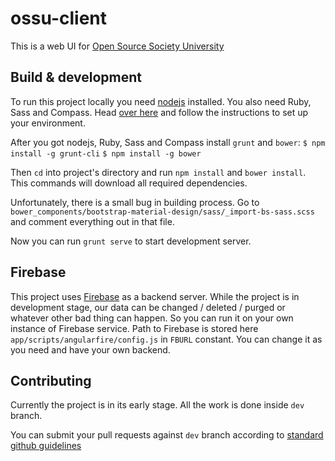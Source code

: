 # ossu-client

This is a web UI for [Open Source Society University](https://github.com/open-source-society/computer-science)

## Build & development

To run this project locally you need [nodejs](https://nodejs.org/en/) installed.
You also need Ruby, Sass and Compass. Head [over here](https://github.com/gruntjs/grunt-contrib-compass#compass-task)
and follow the instructions to set up your environment.

After you got nodejs, Ruby, Sass and Compass install `grunt` and `bower`:
`$ npm install -g grunt-cli`
`$ npm install -g bower`

Then `cd` into project's directory and run `npm install` and `bower install`.
This commands will download all required dependencies.

Unfortunately, there is a small bug in building process. Go to `bower_components/bootstrap-material-design/sass/_import-bs-sass.scss`
and comment everything out in that file.

Now you can run `grunt serve` to start development server.

## Firebase
This project uses [Firebase](https://www.firebase.com/) as a backend server. While the project is in development stage,
our data can be changed / deleted / purged or whatever other bad thing can happen. So you can run it on your own 
instance of Firebase service. Path to Firebase is stored here `app/scripts/angularfire/config.js` in `FBURL` constant.
You can change it as you need and have your own backend.

## Contributing

Currently the project is in its early stage. All the work is done inside `dev` branch.

You can submit your pull requests against `dev` branch according to [standard github guidelines](https://help.github.com/articles/using-pull-requests/)
